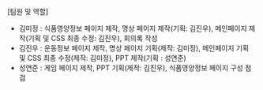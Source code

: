 [팀원 및 역할]
- 김미정 : 식품영양정보 페이지 제작, 명상 페이지 제작(기획: 김진우), 메인페이지 제작(기획 및 CSS 최종 수정: 김진우), 회의록 작성
- 김진우 : 운동정보 페이지 제작, 명상 페이지 기획(제작: 김미정), 메인페이지 기획 및 CSS 최종 수정(제작: 김미정), PPT 제작(기획 : 성연준)
- 성연준 : 게임 페이지 제작, PPT 기획(제작: 김진우), 식품영양정보 페이지 구성 점검
